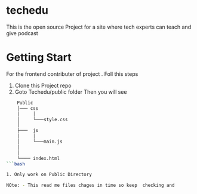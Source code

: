 # techedu
This is the open source Project for a site where tech experts can teach and give podcast


# Getting Start 
For the frontend contributer of project . Foll this steps
1. Clone this Project repo
1. Goto Techedu/public folder Then you will see

```bash
    Public
    │─── css
    │     │       
    │     └───style.css
    │      
    ├───  js  
    │     │ 
    │     └───main.js
    │     
    │ 
    └──── index.html
```bash

1. Only work on Public Directory

NOte: - This read me files chages in time so keep  checking and 

